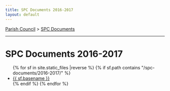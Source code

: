 ```yaml
---
title: SPC Documents 2016-2017
layout: default
---
```


[Parish Council](../..) > [SPC Documents](..)

-----


# SPC Documents 2016-2017

<ul class="flist">
{% for  sf in site.static_files |reverse %}
 {% if sf.path contains "/spc-documents/2016-2017/" %}
  <li>
   <a href="{{sf.path}}">{{ sf.basename }}</a>
  </li>
  {% endif %}
{% endfor %}
</ul>

